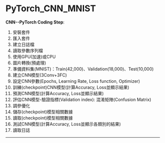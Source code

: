 # PyTorch_CNN_MNIST

**CNN--PyTorch Coding Step**:
1. 安裝套件
2. 匯入套件
3. 建立日誌檔
4. 讀取參數序列檔
5. 使用GPU(加速)或CPU
6. 圖片轉換(預處理)
7. 準備資料集(MNIST)：Train(42,000)、Validation(18,000)、Test(10,000)
8. 建立CNN模型(3Conv+3FC)
9. 設定CNN參數(Epochs, Learning Rate, Loss function, Optimizer)
10. 訓練(checkpoint)CNN模型(計算Accuracy, Loss並顯示結果)
11. 預測CNN模型(計算Accuracy, Loss並顯示結果)
12. 評估CNN模型-驗證指標(Validation index): 混淆矩陣(Confusion Matrix)
13. 調參優化
14. 儲存(checkpoint)模型相關數據
15. 讀取(checkpoint)模型相關數據
16. 測試CNN模型(計算Accuracy, Loss並顯示各類別的結果)
17. 讀取日誌

---

